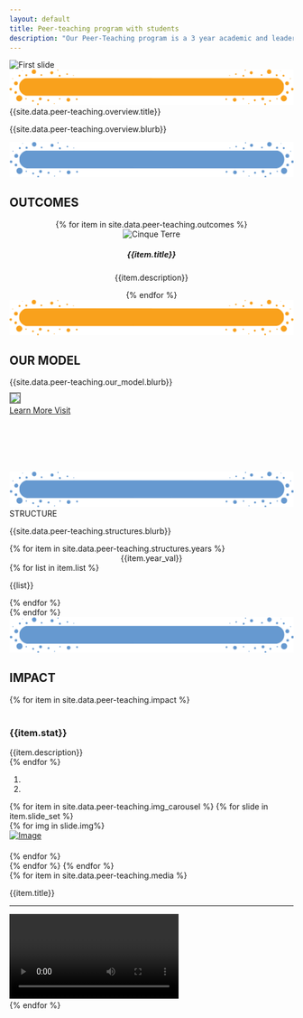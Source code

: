 ```yaml
---
layout: default
title: Peer-teaching program with students
description: "Our Peer-Teaching program is a 3 year academic and leadership building program."
---
```


<main role="main">
    <div id="myCarousel" class="carousel slide" data-ride="carousel">
        <div class="carousel-inner">
            <div class="carousel-item active">
                <img src="{{site.data.peer-teaching.banner.img}}" alt="First slide">
            </div>
        </div>
    </div>
    <div class="container pb-4">
        <div class="row">
            <div class="col">
                <div class="section-title">
                    <img class="img-fluid" src='assets/img/Title-BG.png'/>
                    <div class="section-title-text text-uppercase">{{site.data.peer-teaching.overview.title}}</div>
                </div>
            </div>
        </div>
        <div class="row">
            <div class="col statText">
                <p>{{site.data.peer-teaching.overview.blurb}}</p>
            </div>
        </div>
    </div>
    <!--  Outcomes  -->
    <div class="container pb-1">
        <div class="row">
            <div class="col">
                <div class="section-title">
                    <img class="img-fluid" src='assets/img/Title-BG3.png'/>
                    <H2 class="section-title-text">OUTCOMES</H2>
                </div>
            </div>
        </div>
        <div class="row ml4">
            <div class="col" style="text-align: center">
                {% for item in site.data.peer-teaching.outcomes %}
                <div class="outcome">
                    <img src="{{item.img}}" alt="Cinque Terre" width="600" height="400">
                    <div class="descrip">
                        <div class="head">
                            <h5>{{item.title}}</h5>
                        </div>
                        <p>{{item.description}}</p>
                    </div>
                </div>
                {% endfor %}
            </div>
        </div>
    </div>
    <!--  our model  -->
    <div class="container-fluid pb-3 goal-section-parent">
        <div class="container ">
            <div class="row">
                <div class="col">
                    <div class="section-title">
                        <img class="img-fluid" src='assets/img/Title-BG.png'/>
                        <H2 class="section-title-text">OUR MODEL</H2>
                    </div>
                </div>
            </div>
            <div class="row">
                <div class="col-sm-6 col-md-8 col-lg-8 mt-4 modelText">
                    <p style="margin-top: 5px; margin-bottom: 10px;">
                        {{site.data.peer-teaching.our_model.blurb}}
                    </p>
                </div>
                <div class="col-sm-6 col-md-4 col-lg-4">
                    <div 
                        class="testimonialImage imgHover" 
                        style="margin-bottom:100px; bottom: 27px; top:-15px"
                    >
                        <img 
                            class="progrmImg modelImg" 
                            src="{{site.data.peer-teaching.our_model.img}}"
                            style="border: 2px solid gray;"
                        />
                        <div class="overlay ">
                            <div class="text">
                                <a href="{{site.data.peer-teaching.our_model.link}}">Learn More Visit</a> 
                            </div>
                        </div>
                    </div>
                </div>
            </div>
        </div>
    </div>
    <!--  Other programs   -->
    <div class="container-fluid pb-4 stats">
        <div class="container">
            <div class="row">
                <div class="col">
                    <div class="section-title">
                        <img class="img-fluid" src='assets/img/Title-BG3.png'/>
                        <div class="section-title-text">STRUCTURE</div>
                    </div>
                </div>
            </div>
            <div class="row">
                <div class="col-md-12 col-sm-12 text-center">
                    <p>{{site.data.peer-teaching.structures.blurb}}</p>
                </div>
            </div>
            <div class="row">
                {% for item in site.data.peer-teaching.structures.years %}
                <div class="col-lg-4 col-md-6">
                    <div class="skill-section skill-section-{{item.background_colour}} structHeight">
                        <div class='skill-section-title' style="text-align: center">{{item.year_val}}</div>
                        <div class='skill-section-text yearHeight'>
                            {% for list in item.list %}
                                <p>{{list}}</p>
                            {% endfor %}
                        </div>
                    </div>
                </div>
                {% endfor %}
            </div>
        </div>
    </div>
    <!--  Impact section  -->
    <div class="container pb-5">
        <div class="row">
            <div class="col">
                <div class="section-title">
                    <img class="img-fluid" src='assets/img/Title-BG3.png'/>
                    <H2 class="section-title-text">IMPACT</H2>
                </div>
            </div>
        </div>
        <div class="row">
            {% for item in site.data.peer-teaching.impact %}
            <div class="col cust">
                <div class="impactSection skill-section-{{item.background_colour}} impact example2">
                    <div class='skill-section-text'><br>
                        <h3>{{item.stat}}</h3>
                    </div>
                    <div class='skill-section-title impactHead'>{{item.description}}</div>
                </div>
            </div>
            {% endfor %}
        </div>
    </div>
    <!--  Impact image section  -->
    <div class="container pb-4 mt-4">
        <div class="col-md-12">
            <div id="blogCarousel" class="carousel slide" data-ride="carousel">
                <ol class="carousel-indicators">
                    <li data-target="#blogCarousel" class="control" style="text-indent: unset">
                        <i class="arrowColor rightarrow carousel-control-prev-icon" aria-hidden="true"></i>
                    </li>
                    <li data-target="#blogCarousel" class="control" style="text-indent: unset">
                        <i class="arrowColor leftarrow carousel-control-next-icon" aria-hidden="true"></i>
                    </li>
                </ol>
                <!-- Carousel items -->
                <div class="carousel-inner">
                    {% for item in site.data.peer-teaching.img_carousel %}
                    {% for slide in item.slide_set %}
                    <div class="carousel-item {{slide.active}}">
                        <div class="row">
                            {% for img in slide.img%}
                            <div class="col-md-3">
                                <a href="#">
                                    <img src="{{img}}" alt="Image" style="max-width:100%; margin-bottom: 20px;">
                                </a>
                            </div>
                            {% endfor %}
                        </div>
                    </div>
                    {% endfor %}
                    {% endfor %}
                </div>
                <!--.carousel-inner-->
            </div>
            <!--.Carousel-->
        </div>
    </div>
    <!--  Impact video section  -->
    <div class="container pb-4">
        <div class="row">
            {% for item in site.data.peer-teaching.media %}
            <div class="col-sm-6 col-md-6">
                <div class="example2">
                    <p>{{item.title}}</p>
                    <hr>
                    <div class="video">
                        <video controls class="responsive-iframe" src="{{item.video_path}}">
                        </video>
                    </div>
                </div>
            </div>
            {% endfor %}
        </div>
    </div>
</main>